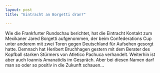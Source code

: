 ```yaml
---
layout: post
title: "Eintracht an Borgetti dran?"

---
```


Wie die Frankfurter Rundschau berichtet, hat die Eintracht Kontakt zum Mexikaner Jared Borgetti aufgenommen, der beim Confederations Cup unter anderem mit zwei Toren gegen Deutschland für Aufsehen gesorgt hatte. Demnach hat Heribert Bruchhagen gestern mit dem Berater des Kopfball starken Stürmers von Atletico Pachuca verhandelt. Weiterhin ist aber auch Ioannis Amanatidis im Gespräch. Aber bei diesen Namen darf man so oder so positiv in die Zukunft schauen...


